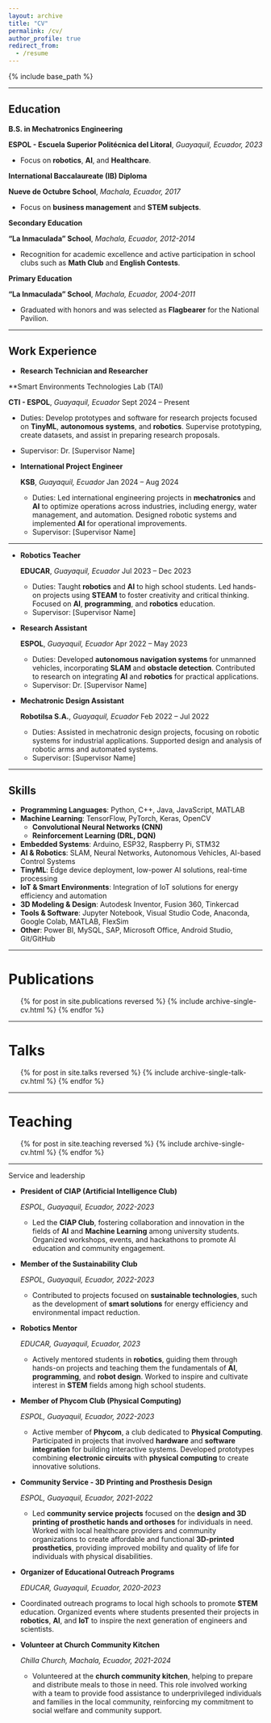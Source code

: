 ```yaml
---
layout: archive
title: "CV"
permalink: /cv/
author_profile: true
redirect_from:
  - /resume
---
```


{% include base_path %}

---

## Education

**B.S. in Mechatronics Engineering**

**ESPOL - Escuela Superior Politécnica del Litoral**, *Guayaquil, Ecuador, 2023*
  * Focus on **robotics**, **AI**, and **Healthcare**.

**International Baccalaureate (IB) Diploma**

**Nueve de Octubre School**, *Machala, Ecuador, 2017*
  * Focus on **business management** and **STEM subjects**.
    
**Secondary Education**

**“La Inmaculada” School**, *Machala, Ecuador, 2012-2014*
  * Recognition for academic excellence and active participation in school clubs such as **Math Club** and **English Contests**.
    
**Primary Education**

**“La Inmaculada” School**, *Machala, Ecuador, 2004-2011*
  * Graduated with honors and was selected as **Flagbearer** for the National Pavilion.

---

## Work Experience

* **Research Technician and Researcher**

**Smart Environments Technologies Lab (TAI) 
  
  **CTI - ESPOL**, *Guayaquil, Ecuador*
  Sept 2024 – Present
  * Duties: Develop prototypes and software for research projects focused on **TinyML**, **autonomous systems**, and **robotics**. Supervise prototyping, create datasets, and assist in preparing research proposals.  
  * Supervisor: Dr. [Supervisor Name]
  
* **International Project Engineer**

  **KSB**, *Guayaquil, Ecuador*
  Jan 2024 – Aug 2024
  * Duties: Led international engineering projects in **mechatronics** and **AI** to optimize operations across industries, including energy, water management, and automation. Designed robotic systems and implemented **AI** for operational improvements.  
  * Supervisor: [Supervisor Name]

---

* **Robotics Teacher**

  **EDUCAR**, *Guayaquil, Ecuador*
  Jul 2023 – Dec 2023
  * Duties: Taught **robotics** and **AI** to high school students. Led hands-on projects using **STEAM** to foster creativity and critical thinking. Focused on **AI**, **programming**, and **robotics** education.
  * Supervisor: [Supervisor Name]
  
* **Research Assistant**

  **ESPOL**, *Guayaquil, Ecuador*
  Apr 2022 – May 2023
  * Duties: Developed **autonomous navigation systems** for unmanned vehicles, incorporating **SLAM** and **obstacle detection**. Contributed to research on integrating **AI** and **robotics** for practical applications.
  * Supervisor: Dr. [Supervisor Name]
  
* **Mechatronic Design Assistant**

  **Robotilsa S.A.**, *Guayaquil, Ecuador*
  Feb 2022 – Jul 2022
  * Duties: Assisted in mechatronic design projects, focusing on robotic systems for industrial applications. Supported design and analysis of robotic arms and automated systems.
  * Supervisor: [Supervisor Name]

---

## Skills

* **Programming Languages**: Python, C++, Java, JavaScript, MATLAB
* **Machine Learning**: TensorFlow, PyTorch, Keras, OpenCV
  * **Convolutional Neural Networks (CNN)**
  * **Reinforcement Learning (DRL, DQN)**
* **Embedded Systems**: Arduino, ESP32, Raspberry Pi, STM32
* **AI & Robotics**: SLAM, Neural Networks, Autonomous Vehicles, AI-based Control Systems
* **TinyML**: Edge device deployment, low-power AI solutions, real-time processing
* **IoT & Smart Environments**: Integration of IoT solutions for energy efficiency and automation
* **3D Modeling & Design**: Autodesk Inventor, Fusion 360, Tinkercad
* **Tools & Software**: Jupyter Notebook, Visual Studio Code, Anaconda, Google Colab, MATLAB, FlexSim
* **Other**: Power BI, MySQL, SAP, Microsoft Office, Android Studio, Git/GitHub

---

Publications
======
  <ul>{% for post in site.publications reversed %}
    {% include archive-single-cv.html %}
  {% endfor %}</ul>

---

Talks
======
  <ul>{% for post in site.talks reversed %}
    {% include archive-single-talk-cv.html  %}
  {% endfor %}</ul>

  ---

Teaching
======
  <ul>{% for post in site.teaching reversed %}
    {% include archive-single-cv.html %}
  {% endfor %}</ul>

---

Service and leadership

* **President of CIAP (Artificial Intelligence Club)**

  *ESPOL, Guayaquil, Ecuador, 2022-2023*
  * Led the **CIAP Club**, fostering collaboration and innovation in the fields of **AI** and **Machine Learning** among university students. Organized workshops, events, and hackathons to promote AI education and community engagement.

* **Member of the Sustainability Club**

  *ESPOL, Guayaquil, Ecuador, 2022-2023*
  * Contributed to projects focused on **sustainable technologies**, such as the development of **smart solutions** for energy efficiency and environmental impact reduction.

* **Robotics Mentor**

  *EDUCAR, Guayaquil, Ecuador, 2023*
  * Actively mentored students in **robotics**, guiding them through hands-on projects and teaching them the fundamentals of **AI**, **programming**, and **robot design**. Worked to inspire and cultivate interest in **STEM** fields among high school students.

* **Member of Phycom Club (Physical Computing)**

  *ESPOL, Guayaquil, Ecuador, 2022-2023*
  * Active member of **Phycom**, a club dedicated to **Physical Computing**. Participated in projects that involved **hardware** and **software integration** for building interactive systems. Developed prototypes combining **electronic circuits** with **physical computing** to create innovative solutions.

* **Community Service - 3D Printing and Prosthesis Design**

  *ESPOL, Guayaquil, Ecuador, 2021-2022*
  * Led **community service projects** focused on the **design and 3D printing of prosthetic hands and orthoses** for individuals in need. Worked with local healthcare providers and community organizations to create affordable and functional **3D-printed prosthetics**, providing improved mobility and quality of life for individuals with physical disabilities.
 
 * **Organizer of Educational Outreach Programs**

   *EDUCAR, Guayaquil, Ecuador, 2020-2023*
  * Coordinated outreach programs to local high schools to promote **STEM** education. Organized events where  students presented their projects in **robotics**, **AI**, and **IoT** to inspire the next generation of engineers and scientists.
    
* **Volunteer at Church Community Kitchen**

  *Chilla Church, Machala, Ecuador, 2021-2024*
  * Volunteered at the **church community kitchen**, helping to prepare and distribute meals to those in need. This role involved working with a team to provide food assistance to underprivileged individuals and families in the local community, reinforcing my commitment to social welfare and community support.
